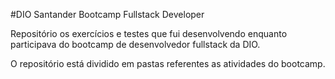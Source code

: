  #DIO Santander Bootcamp Fullstack Developer

Repositório os exercícios e testes que fui desenvolvendo enquanto participava do bootcamp de desenvolvedor fullstack da DIO.

O repositório está dividido em pastas referentes as atividades do bootcamp.

